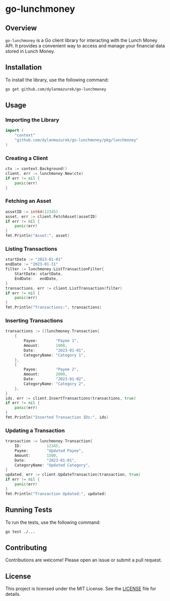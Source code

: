 # go-lunchmoney

## Overview

`go-lunchmoney` is a Go client library for interacting with the Lunch Money API. It provides a convenient way to access and manage your financial data stored in Lunch Money.

## Installation

To install the library, use the following command:

```sh
go get github.com/dylanmazurek/go-lunchmoney
```

## Usage

### Importing the Library

```go
import (
    "context"
    "github.com/dylanmazurek/go-lunchmoney/pkg/lunchmoney"
)
```

### Creating a Client

```go
ctx := context.Background()
client, err := lunchmoney.New(ctx)
if err != nil {
    panic(err)
}
```

### Fetching an Asset

```go
assetID := int64(12345)
asset, err := client.FetchAsset(assetID)
if err != nil {
    panic(err)
}
fmt.Println("Asset:", asset)
```

### Listing Transactions

```go
startDate := "2023-01-01"
endDate := "2023-01-31"
filter := lunchmoney.ListTransactionFilter{
    StartDate: startDate,
    EndDate:   endDate,
}
transactions, err := client.ListTransaction(filter)
if err != nil {
    panic(err)
}
fmt.Println("Transactions:", transactions)
```

### Inserting Transactions

```go
transactions := []lunchmoney.Transaction{
    {
        Payee:        "Payee 1",
        Amount:       1000,
        Date:         "2023-01-01",
        CategoryName: "Category 1",
    },
    {
        Payee:        "Payee 2",
        Amount:       2000,
        Date:         "2023-01-02",
        CategoryName: "Category 2",
    },
}
ids, err := client.InsertTransactions(transactions, true)
if err != nil {
    panic(err)
}
fmt.Println("Inserted Transaction IDs:", ids)
```

### Updating a Transaction

```go
transaction := lunchmoney.Transaction{
    ID:           12345,
    Payee:        "Updated Payee",
    Amount:       1500,
    Date:         "2023-01-01",
    CategoryName: "Updated Category",
}
updated, err := client.UpdateTransaction(transaction, true)
if err != nil {
    panic(err)
}
fmt.Println("Transaction Updated:", updated)
```

## Running Tests

To run the tests, use the following command:

```sh
go test ./...
```

## Contributing

Contributions are welcome! Please open an issue or submit a pull request.

## License

This project is licensed under the MIT License. See the [LICENSE](LICENSE) file for details.
